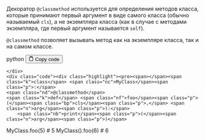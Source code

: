 <p>Декоратор <code>@classmethod</code> используется для определения методов класса,
которые принимают первый аргумент в виде самого класса (обычно называемый <code>cls</code>),
а не экземпляра класса (как в случае с методами экземпляра, где первый аргумент называется <code>self</code>).</p>
<p><code>@classmethod</code> позволяет вызывать метод как на экземпляре класса, так и на самом классе.</p>
<div class="code-element">
    <div class="lang-line">
        <text>python</text>
        <button class="copy-button"
        onclick="copyCode(this)">
    <svg stroke="currentColor"
         fill="none"
         stroke-width="2"
         viewBox="0 0 24 24"
         stroke-linecap="round"
         stroke-linejoin="round"
         class="h-4 w-4"
         height="1em"
         width="1em"
         xmlns="http://www.w3.org/2000/svg">
        <path d="M16 4h2a2 2 0 0 1 2 2v14a2 2 0 0 1-2 2H6a2 2 0 0 1-2-2V6a2 2 0 0 1 2-2h2"></path>
        <rect x="8" y="2" width="8" height="4" rx="1" ry="1"></rect>
    </svg>
    <text>Copy code</text>
</button>

    </div>
    <div class="code"><div class="highlight"><pre><span></span><span class="k">class</span> <span class="nc">MyClass</span><span class="p">:</span>
    <span class="nd">@classmethod</span>
    <span class="k">def</span> <span class="nf">foo</span><span class="p">(</span><span class="bp">cls</span><span class="p">,</span> <span class="n">arg</span><span class="p">):</span>
        <span class="nb">print</span><span class="p">(</span><span class="n">arg</span><span class="p">)</span>


<span class="n">MyClass</span><span class="o">.</span><span class="n">foo</span><span class="p">(</span><span class="mi">5</span><span class="p">)</span>    <span class="c1"># 5</span>
<span class="n">MyClass</span><span class="p">()</span><span class="o">.</span><span class="n">foo</span><span class="p">(</span><span class="mi">6</span><span class="p">)</span>  <span class="c1"># 6</span>
</pre></div></div>
</div>